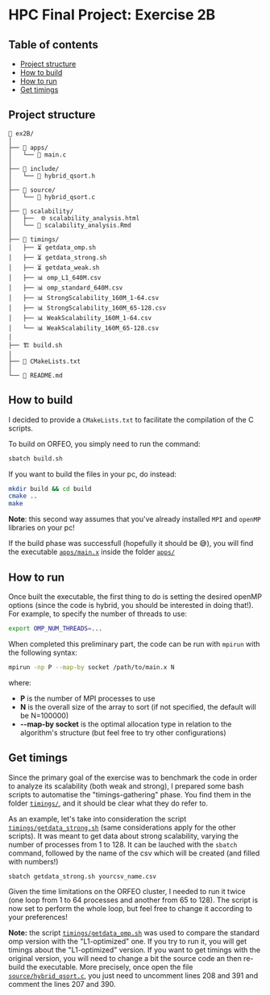 # HPC Final Project: Exercise 2B

## Table of contents
- [Project structure](#project-structure)
- [How to build](#how-to-build)
- [How to run](#how-to-run)
- [Get timings](#get-timings)

## Project structure

```
📂 ex2B/
│ 
├── 📂 apps/
│   └── 📄 main.c
│
├── 📂 include/
│   └── 📄 hybrid_qsort.h
│
├── 📂 source/
│   └── 📄 hybrid_qsort.c
│
├── 📂 scalability/
│   ├──  🌐 scalability_analysis.html
│   └── 🔎 scalability_analysis.Rmd
│
├── 📂 timings/
│   ├── ⏳ getdata_omp.sh
│   ├── ⏳ getdata_strong.sh
│   ├── ⏳ getdata_weak.sh
│   ├── 📊 omp_L1_640M.csv
│   ├── 📊 omp_standard_640M.csv
│   ├── 📊 StrongScalability_160M_1-64.csv
│   ├── 📊 StrongScalability_160M_65-128.csv
│   ├── 📊 WeakScalability_160M_1-64.csv
│   └── 📊 WeakScalability_160M_65-128.csv
│
├── 🏗️ build.sh
│
├── 📝 CMakeLists.txt
│
└── 📰 README.md
```
## How to build
 
I decided to provide a `CMakeLists.txt` to facilitate the compilation of the C scripts.

To build on ORFEO, you simply need to run the command:

```bash
sbatch build.sh
```

If you want to build the files in your pc, do instead:

```bash
mkdir build && cd build
cmake ..
make
```

**Note**: this second way assumes that you've already installed `MPI` and `openMP` libraries on your pc!

If the build phase was successfull (hopefully it should be 😅), you will find the executable [`apps/main.x`](apps/main.x) inside the folder [`apps/`](apps/)

## How to run

Once built the executable, the first thing to do is setting the desired openMP options (since the code is hybrid, you should be interested in doing that!). For example, to specify the number of threads to use:

```bash
export OMP_NUM_THREADS=...
```

When completed this preliminary part, the code can be run with `mpirun` with the following syntax:

```bash
mpirun -np P --map-by socket /path/to/main.x N
```
where:

- **P** is the number of MPI processes to use
- **N** is the overall size of the array to sort (if not specified, the default will be N=100000)
- **--map-by socket** is the optimal allocation type in relation to the algorithm's structure (but feel free to try other configurations)



## Get timings

Since the primary goal of the exercise was to benchmark the code in order to analyze its scalability (both weak and strong), I prepared some bash scripts to automatise the "timings-gathering" phase. You find them in the folder [`timings/`](timings/), and it should be clear what they do refer to.

As an example, let's take into consideration the script [`timings/getdata_strong.sh`](timings/getdata_strong.sh) (same considerations apply for the other scripts). It was meant to get data about strong scalability, varying the number of processes from 1 to 128. It can be lauched with the `sbatch` command, followed by the name of the csv which will be created (and filled with numbers!)

```bash
sbatch getdata_strong.sh yourcsv_name.csv
```

Given the time limitations on the ORFEO cluster, I needed to run it twice (one loop from 1 to 64 processes and another from 65 to 128). The script is now set to perform the whole loop, but feel free to change it according to your preferences!

**Note:** the script [`timings/getdata_omp.sh`](timings/getdata_omp.sh) was used to compare the standard omp version with the "L1-optimized" one. If you try to run it, you will get timings about the "L1-optimized" version. If you want to get timings with the original version, you will need to change a bit the source code an then re-build the executable. More precisely, once open the file [`source/hybrid_qsort.c`](source/hybrid_qsort.c), you just need to uncomment lines 208 and 391 and comment the lines 207 and 390.

